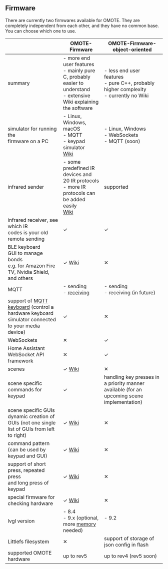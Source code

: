 ## Firmware
There are currently two firmwares available for OMOTE. They are completely independent from each other, and they have no common base. You can choose which one to use.

 &nbsp;| OMOTE-Firmware| OMOTE-Firmware-object-oriented
------------ | ------------- | -------------
summary | - more end user features<br>- mainly pure C, probably easier to understand<br>- extensive Wiki explaining the software | - less end user features<br>- pure C++, probably higher complexity<br>- currently no Wiki
simulator for running the<br>firmware on a PC|- Linux, Windows, macOS<br>- MQTT<br>- keypad simulator<br>[Wiki](https://github.com/OMOTE-Community/OMOTE-Firmware/wiki/Software-simulator-for-fast-creating-and-testing-of-LVGL-GUIs) | - Linux, Windows<br>- WebSockets<br>- MQTT (soon)
infrared sender | - some predefined IR devices and 20 IR protocols<br>- more IR protocols can be added easily<br>[Wiki](https://github.com/OMOTE-Community/OMOTE-Firmware/wiki/How-to-understand-and-modify-the-firmware#supported-devices) | supported
infrared receiver, see which IR<br>codes is your old remote sending | &#10003; | &#10003;
BLE keyboard<br>GUI to manage bonds <br>e.g. for Amazon Fire TV, Nvidia Shield, and others | &#10003; [Wiki](https://github.com/OMOTE-Community/OMOTE-Firmware/wiki/How-to-understand-and-modify-the-firmware#pairing-ble-devices)| &#10005;
MQTT | - sending<br>- [receiving](https://github.com/OMOTE-Community/OMOTE-Firmware/wiki/How-to-understand-and-modify-the-firmware#subscribe-to-mqtt-topics) | - sending <br> - receiving (in future)
support of [MQTT keyboard](https://github.com/OMOTE-Community/esp32-mqtt-keyboard) (control a hardware keyboard simulator connected to your media device) | &#10003; | &#10005;
WebSockets | &#10005; | &#10003;
Home Assistant WebSocket API framework | &#10005; | &#10003;
scenes | &#10003; [Wiki](https://github.com/OMOTE-Community/OMOTE-Firmware/wiki/How-to-understand-and-modify-the-firmware#scenes) | &#10005;
scene specific commands for keypad | &#10003; | handling key presses in a priority manner available (for an upcoming scene implementation)
scene specific GUIs<br>dynamic creation of GUIs (not one single list of GUIs from left to right) | &#10003; [Wiki](https://github.com/OMOTE-Community/OMOTE-Firmware/wiki/How-to-understand-and-modify-the-firmware#scene-specific-guis) | &#10005;
command pattern (can be used by keypad and GUI) | &#10003; [Wiki](https://github.com/OMOTE-Community/OMOTE-Firmware/wiki/How-to-understand-and-modify-the-firmware#commands) | &#10005;
support of short press, repeated press<br>and long press of keypad | &#10003; [Wiki](https://github.com/OMOTE-Community/OMOTE-Firmware/wiki/How-to-understand-and-modify-the-firmware#hardware-keys) | &#10005;
special firmware for checking hardware | &#10003; [Wiki](https://github.com/OMOTE-Community/OMOTE-Firmware/wiki/How-to-understand-and-modify-the-firmware#which-is-the-right-firmware-to-compile)| &#10005;
lvgl version | - 8.4<br>- 9.x (optional, more [memory](https://github.com/OMOTE-Community/OMOTE-Firmware/wiki/How-to-understand-and-modify-the-firmware#memory) needed) | - 9.2<br>&nbsp;
Littlefs filesystem | &#10005; | support of storage of json config in flash
supported OMOTE hardware | up to rev5 | up to rev4 (rev5 soon)
